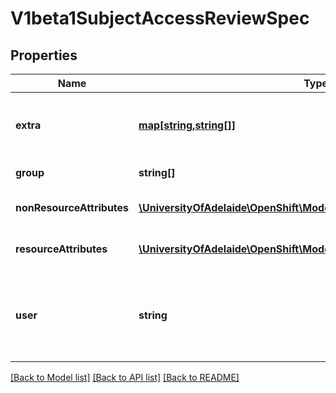 # V1beta1SubjectAccessReviewSpec

## Properties
Name | Type | Description | Notes
------------ | ------------- | ------------- | -------------
**extra** | [**map[string,string[]]**](array.md) | Extra corresponds to the user.Info.GetExtra() method from the authenticator.  Since that is input to the authorizer it needs a reflection here. | [optional] 
**group** | **string[]** | Groups is the groups you&#39;re testing for. | [optional] 
**nonResourceAttributes** | [**\UniversityOfAdelaide\OpenShift\Model\V1beta1NonResourceAttributes**](V1beta1NonResourceAttributes.md) | NonResourceAttributes describes information for a non-resource access request | [optional] 
**resourceAttributes** | [**\UniversityOfAdelaide\OpenShift\Model\V1beta1ResourceAttributes**](V1beta1ResourceAttributes.md) | ResourceAuthorizationAttributes describes information for a resource access request | [optional] 
**user** | **string** | User is the user you&#39;re testing for. If you specify \&quot;User\&quot; but not \&quot;Group\&quot;, then is it interpreted as \&quot;What if User were not a member of any groups | [optional] 

[[Back to Model list]](../README.md#documentation-for-models) [[Back to API list]](../README.md#documentation-for-api-endpoints) [[Back to README]](../README.md)


